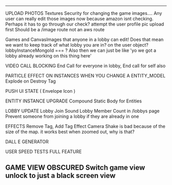 
---

UPLOAD PHOTOS
  Textures
    Security for changing the game images.... Any user can really edit those images now because amazon isnt checking. Perhaps it has to go through our check?
    attempt the user profile pic upload first
    Should be a /image route not an aws route

Games and CanvasImages that anyone in a lobby can edit!
  Does that mean we want to keep track of what lobby you are in? on the user object? lobbyInstanceMongoId === ? Also then we can just be like 'yo we got a lobby already working on this thing here'

VIDEO CALL BLOCKING
  End Call for everyone in lobby, End call for self also

PARTICLE EFFECT ON INSTANCES WHEN YOU CHANGE A ENTITY_MODEL
  Explode on Destroy Tag

PUSH UI STATE ( Envelope Icon )

ENTITY INSTANCE UPGRADE
  Compound Static Body for Entities

LOBBY UPDATE
  Lobby Join Sound
  Lobby Member Count in /lobbys page
  Prevent someone from joining a lobby if they are already in one

EFFECTS 
  Remove Tag, Add Tag Effect
  Camera Shake is bad because of the size of the map. it works best when zoomed out, why is that?

DALL E GENERATOR

USER SPEED TESTS FULL FEATURE

GAME VIEW OBSCURED
  Switch game view unlock to just a black screen view
---